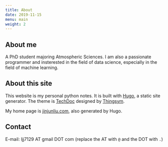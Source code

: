 ```yaml
---
title: About
date: 2019-11-15
menu: main
weight: 2
---
```


## About me

A PhD student majoring Atmospheric Sciences. I am also a passionate programmer and insterested in the field of data science, especially in the field of machine learning.

## About this site

This website is my personal python notes. It is built with [Hugo](https://gohugo.io/), a static site generator. The theme is [TechDoc](https://themes.gohugo.io/themes/hugo-theme-techdoc/) designed by [Thingsym](https://github.com/thingsym/hugo-theme-techdoc).

My home page is [jinjunliu.com](https://jinjunliu.com/), also generated by Hugo.

## Contact

E-mail: ljj7129 AT gmail DOT com (replace the AT with `@` and the DOT with `.`)
